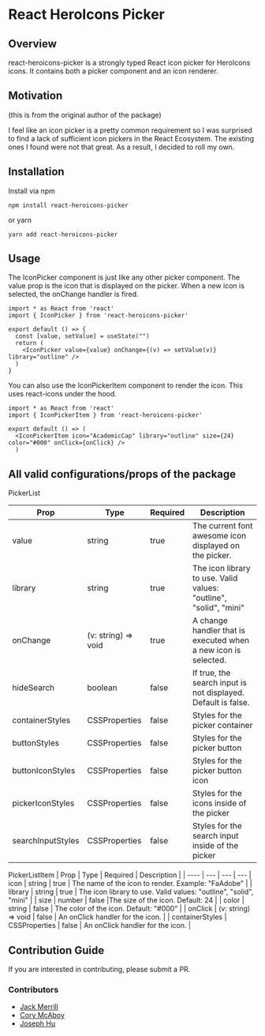 # React HeroIcons Picker

## Overview

react-heroicons-picker is a strongly typed React icon picker for HeroIcons icons. It contains both a picker component and an icon renderer.

## Motivation

(this is from the original author of the package)

I feel like an icon picker is a pretty common requirement so I was surprised to find a lack of sufficient icon pickers in the React Ecosystem. The existing ones I found were not that great. As a result, I decided to roll my own.

## Installation

Install via npm

```cli
npm install react-heroicons-picker
```

or yarn

```cli
yarn add react-heroicons-picker
```

## Usage

The IconPicker component is just like any other picker component. The value prop is the icon that is displayed on the picker. When a new icon is selected, the onChange handler is fired.

```react
import * as React from 'react'
import { IconPicker } from 'react-heroicons-picker'

export default () => {
  const [value, setValue] = useState("")
  return (
    <IconPicker value={value} onChange={(v) => setValue(v)} library="outline" />
  )
}
```

You can also use the IconPickerItem component to render the icon. This uses react-icons under the hood.

```react
import * as React from 'react'
import { IconPickerItem } from 'react-heroicons-picker'

export default () => (
  <IconPickerItem icon="AcademicCap" library="outline" size={24} color="#000" onClick={onClick} />
  )
```

## All valid configurations/props of the package

PickerList

| Prop              | Type                | Required | Description                                                       |
| ----------------- | ------------------- | -------- | ----------------------------------------------------------------- |
| value             | string              | true     | The current font awesome icon displayed on the picker.            |
| library           | string              | true     | The icon library to use. Valid values: "outline", "solid", "mini" |
| onChange          | (v: string) => void | true     | A change handler that is executed when a new icon is selected.    |
| hideSearch        | boolean             | false    | If true, the search input is not displayed. Default is false.     |
| containerStyles   | CSSProperties       | false    | Styles for the picker container                                   |
| buttonStyles      | CSSProperties       | false    | Styles for the picker button                                      |
| buttonIconStyles  | CSSProperties       | false    | Styles for the picker button icon                                 |
| pickerIconStyles  | CSSProperties       | false    | Styles for the icons inside of the picker                         |
| searchInputStyles | CSSProperties       | false    | Styles for the search input inside of the picker                  |

PickerListItem
| Prop | Type | Required | Description |
| ---- | --- | --- | ---
| icon | string | true | The name of the icon to render. Example: "FaAdobe" |
| library | string | true | The icon library to use. Valid values: "outline", "solid", "mini" |
| size | number | false |The size of the icon. Default: 24 |
| color | string | false | The color of the icon. Default: "#000" |
| onClick | (v: string) => void | false | An onClick handler for the icon. |
| containerStyles | CSSProperties | false | An onClick handler for the icon. |

## Contribution Guide

If you are interested in contributing, please submit a PR.

### Contributors

- [Jack Merrill](https://github.com/jackmerrill)
- [Cory McAboy](https://github.com/cmcaboy)
- [Joseph Hu](https://github.com/zhhjoseph)
